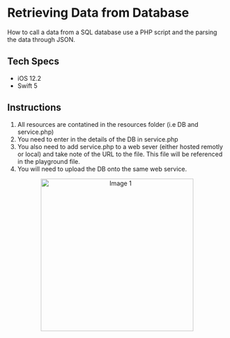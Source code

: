 # Retrieving Data from Database

How to call a data from a SQL database use a PHP script and the parsing the data through JSON.

## Tech Specs

- iOS 12.2
- Swift 5

## Instructions

1. All resources are contatined in the resources folder (i.e DB and service.php)
2. You need to enter in the details of the DB in service.php
3. You also need to add service.php to a web sever (either hosted remotly or local) and take note of the URL to the file.
	This file will be referenced in the playground file.
4. You will need to upload the DB onto the same web service.

<p align="center">
  <img src="images/image1.png" width="350" title="Image 1">
</p>